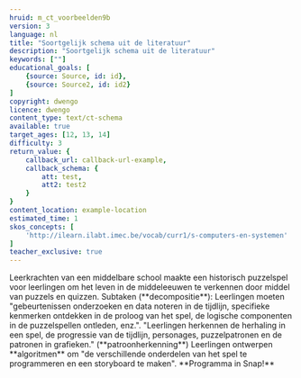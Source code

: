 ```yaml
---
hruid: m_ct_voorbeelden9b
version: 3
language: nl
title: "Soortgelijk schema uit de literatuur"
description: "Soortgelijk schema uit de literatuur"
keywords: [""]
educational_goals: [
    {source: Source, id: id}, 
    {source: Source2, id: id2}
]
copyright: dwengo
licence: dwengo
content_type: text/ct-schema
available: true
target_ages: [12, 13, 14]
difficulty: 3
return_value: {
    callback_url: callback-url-example,
    callback_schema: {
        att: test,
        att2: test2
    }
}
content_location: example-location
estimated_time: 1
skos_concepts: [
    'http://ilearn.ilabt.imec.be/vocab/curr1/s-computers-en-systemen'
]
teacher_exclusive: true
---
```


<context>
Leerkrachten van een middelbare school maakte een historisch puzzelspel voor leerlingen om het leven in de middeleeuwen te verkennen door middel van puzzels en quizzen. 
</context>
<decomposition>
Subtaken (**decompositie**):
Leerlingen moeten "gebeurtenissen onderzoeken en data noteren in de tijdlijn, specifieke kenmerken ontdekken in de proloog van het spel, de logische componenten in de puzzelspellen ontleden, enz.".
</decomposition>
<patternRecognition>
"Leerlingen herkennen de herhaling in een spel, de progressie van de tijdlijn, personages, puzzelpatronen en de patronen in grafieken."
 (**patroonherkenning**)
</patternRecognition>
<abstraction>

</abstraction>
<algorithms>
Leerlingen ontwerpen **algoritmen** om "de verschillende onderdelen van het spel te programmeren en een storyboard te maken". 
</algorithms>
<implementation>
**Programma in Snap!**
</implementation>

